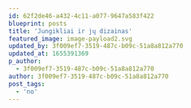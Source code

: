 ```yaml
---
id: 62f2de46-a432-4c11-a077-9647a583f422
blueprint: posts
title: 'Jungikliai ir jų dizainas'
featured_image: image-payload2.svg
updated_by: 3f009ef7-3519-487c-b09c-51a8a812a770
updated_at: 1655391369
p_author:
  - 3f009ef7-3519-487c-b09c-51a8a812a770
author: 3f009ef7-3519-487c-b09c-51a8a812a770
post_tags:
  - 'no'
---
```

